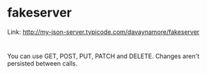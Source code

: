 # fakeserver
Link: <http://my-json-server.typicode.com/davaynamore/fakeserver>
#
You can use GET, POST, PUT, PATCH and DELETE. Changes aren't persisted between calls.
